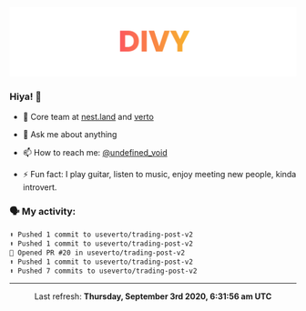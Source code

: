 
![](https://github.com/divy-work/divy-work/raw/master/assets/divy.png)

### Hiya! 👋

- 🔭 Core team at [nest.land](https://github.com/nestdotland/nest.land) and [verto](https://github.com/useverto/verto)

- 💬 Ask me about anything

- 📫 How to reach me: [@undefined_void](https://instagram.com/divy.exe)

- ⚡ Fun fact: I play guitar, listen to music, enjoy meeting new people, kinda introvert.

### 🗣 My activity:

```
⬆️ Pushed 1 commit to useverto/trading-post-v2
⬆️ Pushed 1 commit to useverto/trading-post-v2
💪 Opened PR #20 in useverto/trading-post-v2
⬆️ Pushed 1 commit to useverto/trading-post-v2
⬆️ Pushed 7 commits to useverto/trading-post-v2
```

------------
<p align="center">Last refresh: <b>Thursday, September 3rd 2020, 6:31:56 am UTC</b></p>

